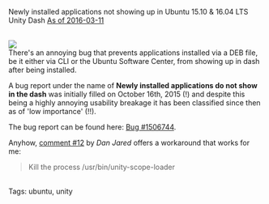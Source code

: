 Newly installed applications not showing up in Ubuntu 15.10 & 16.04 LTS Unity Dash 
[As of 2016-03-11](https://bugs.launchpad.net/ubuntu/+source/unity/+bug/1506744/comments/27)

<br>
<a href="http://www.ubuntu.com/download">
<img src="https://raw.githubusercontent.com/i90rr/i90rr.github.io/master/resources/img/logo-ubuntu_-black_orange-hex.png" style="text-align: center; margin: auto;">
</a>

<br>
There's an annoying bug that prevents applications installed via a DEB file, be it either via CLI or the Ubuntu Software Center, from showing up in dash after being installed.

A bug report under the name of **Newly installed applications do not show in the dash** was initially filled on October 16th, 2015 (!) and despite this being a highly annoying usability breakage it has been classified since then as of 'low importance' (!!).

The bug report can be found here: [Bug #1506744](https://bugs.launchpad.net/ubuntu/+source/unity/+bug/1506744).

Anyhow, [comment #12](https://bugs.launchpad.net/ubuntu/+source/unity/+bug/1506744/comments/12) by _Dan Jared_ offers a workaround that works for me:
<blockquote>Kill the process /usr/bin/unity-scope-loader</blockquote>

<br>
Tags: ubuntu, unity